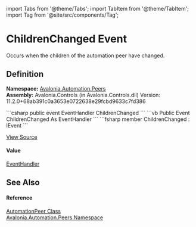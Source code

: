 import Tabs from '@theme/Tabs'; 
import TabItem from '@theme/TabItem'; 
import Tag from '@site/src/components/Tag'; 

# ChildrenChanged Event


Occurs when the children of the automation peer have changed.



## Definition
**Namespace:** <a href="N_Avalonia_Automation_Peers">Avalonia.Automation.Peers</a>  
**Assembly:** Avalonia.Controls (in Avalonia.Controls.dll) Version: 11.2.0+68ab391c0a3653e0722638e29fcbd9633c7fd386

<Tabs groupId="api-code-preview">
<TabItem value="csharp" label="C#">
```csharp
public event EventHandler ChildrenChanged
```
</TabItem>
<TabItem value="vb" label="VB">
```vb
Public Event ChildrenChanged As EventHandler
```
</TabItem>
<TabItem value="fsharp" label="F#">
```fsharp
member ChildrenChanged : IEvent<EventHandler,
    EventArgs>
```
</TabItem>
</Tabs>



<a href="https://github.com/AvaloniaUI/Avalonia/tree/master/srcAvalonia.Controls/Automation/Peers/AutomationPeer.cs" title="View the source code">View Source</a>



#### Value
<a href="https://learn.microsoft.com/dotnet/api/system.eventhandler" target="_blank" rel="noopener noreferrer">EventHandler</a>

## See Also


#### Reference
<a href="T_Avalonia_Automation_Peers_AutomationPeer">AutomationPeer Class</a>  
<a href="N_Avalonia_Automation_Peers">Avalonia.Automation.Peers Namespace</a>  

